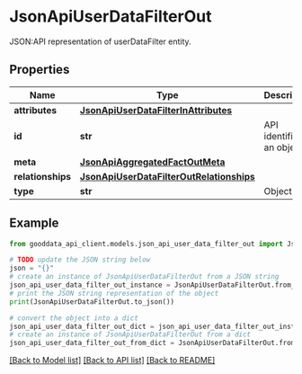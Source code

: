 # JsonApiUserDataFilterOut

JSON:API representation of userDataFilter entity.

## Properties

Name | Type | Description | Notes
------------ | ------------- | ------------- | -------------
**attributes** | [**JsonApiUserDataFilterInAttributes**](JsonApiUserDataFilterInAttributes.md) |  | 
**id** | **str** | API identifier of an object | 
**meta** | [**JsonApiAggregatedFactOutMeta**](JsonApiAggregatedFactOutMeta.md) |  | [optional] 
**relationships** | [**JsonApiUserDataFilterOutRelationships**](JsonApiUserDataFilterOutRelationships.md) |  | [optional] 
**type** | **str** | Object type | 

## Example

```python
from gooddata_api_client.models.json_api_user_data_filter_out import JsonApiUserDataFilterOut

# TODO update the JSON string below
json = "{}"
# create an instance of JsonApiUserDataFilterOut from a JSON string
json_api_user_data_filter_out_instance = JsonApiUserDataFilterOut.from_json(json)
# print the JSON string representation of the object
print(JsonApiUserDataFilterOut.to_json())

# convert the object into a dict
json_api_user_data_filter_out_dict = json_api_user_data_filter_out_instance.to_dict()
# create an instance of JsonApiUserDataFilterOut from a dict
json_api_user_data_filter_out_from_dict = JsonApiUserDataFilterOut.from_dict(json_api_user_data_filter_out_dict)
```
[[Back to Model list]](../README.md#documentation-for-models) [[Back to API list]](../README.md#documentation-for-api-endpoints) [[Back to README]](../README.md)


